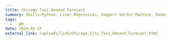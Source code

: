 ```yaml
---
title: Chicago Taxi Demand Forecast
summary: Skills:Python, Liner Regression, Support Vector Machine, Radom Forest, Logistic Regression, Xgboost
tags:
  -   DM
date: 2024-01-27
external_link: /uploads/link/Chicago_City_Taxi_Demand_Forecast.html
---
```

